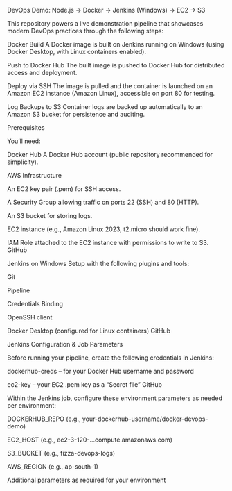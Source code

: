 DevOps Demo: Node.js → Docker → Jenkins (Windows) → EC2 → S3

This repository powers a live demonstration pipeline that showcases modern DevOps practices through the following steps:

Docker Build
A Docker image is built on Jenkins running on Windows (using Docker Desktop, with Linux containers enabled).

Push to Docker Hub
The built image is pushed to Docker Hub for distributed access and deployment.

Deploy via SSH
The image is pulled and the container is launched on an Amazon EC2 instance (Amazon Linux), accessible on port 80 for testing.

Log Backups to S3
Container logs are backed up automatically to an Amazon S3 bucket for persistence and auditing.

Prerequisites

You’ll need:

Docker Hub
A Docker Hub account (public repository recommended for simplicity).

AWS Infrastructure

An EC2 key pair (.pem) for SSH access.

A Security Group allowing traffic on ports 22 (SSH) and 80 (HTTP).

An S3 bucket for storing logs.

EC2 instance (e.g., Amazon Linux 2023, t2.micro should work fine).

IAM Role attached to the EC2 instance with permissions to write to S3. 
GitHub

Jenkins on Windows
Setup with the following plugins and tools:

Git

Pipeline

Credentials Binding

OpenSSH client

Docker Desktop (configured for Linux containers) 
GitHub

Jenkins Configuration & Job Parameters

Before running your pipeline, create the following credentials in Jenkins:

dockerhub-creds – for your Docker Hub username and password

ec2-key – your EC2 .pem key as a “Secret file” 
GitHub

Within the Jenkins job, configure these environment parameters as needed per environment:

DOCKERHUB_REPO (e.g., your-dockerhub-username/docker-devops-demo)

EC2_HOST (e.g., ec2-3-120-...compute.amazonaws.com)

S3_BUCKET (e.g., fizza-devops-logs)

AWS_REGION (e.g., ap-south-1)

Additional parameters as required for your environment
